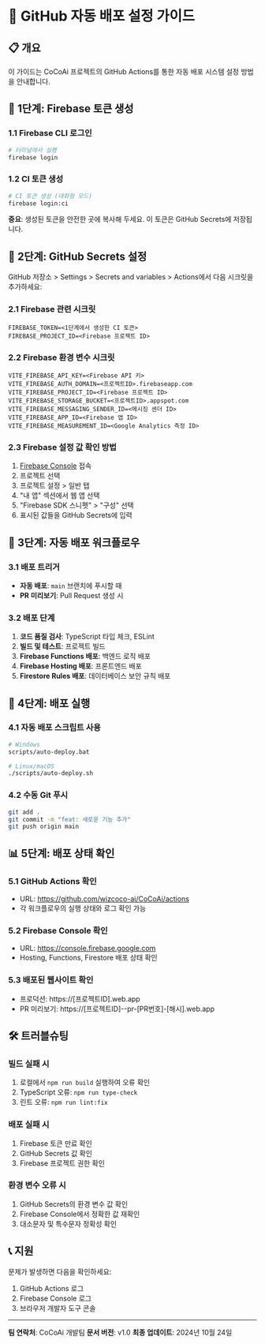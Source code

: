 # 🚀 GitHub 자동 배포 설정 가이드

## 📋 개요

이 가이드는 CoCoAi 프로젝트의 GitHub Actions를 통한 자동 배포 시스템 설정 방법을 안내합니다.

## 🔧 1단계: Firebase 토큰 생성

### 1.1 Firebase CLI 로그인
```bash
# 터미널에서 실행
firebase login
```

### 1.2 CI 토큰 생성
```bash
# CI 토큰 생성 (대화형 모드)
firebase login:ci
```

**중요**: 생성된 토큰을 안전한 곳에 복사해 두세요. 이 토큰은 GitHub Secrets에 저장됩니다.

## 🔐 2단계: GitHub Secrets 설정

GitHub 저장소 > Settings > Secrets and variables > Actions에서 다음 시크릿을 추가하세요:

### 2.1 Firebase 관련 시크릿
```
FIREBASE_TOKEN=<1단계에서 생성한 CI 토큰>
FIREBASE_PROJECT_ID=<Firebase 프로젝트 ID>
```

### 2.2 Firebase 환경 변수 시크릿
```
VITE_FIREBASE_API_KEY=<Firebase API 키>
VITE_FIREBASE_AUTH_DOMAIN=<프로젝트ID>.firebaseapp.com
VITE_FIREBASE_PROJECT_ID=<Firebase 프로젝트 ID>
VITE_FIREBASE_STORAGE_BUCKET=<프로젝트ID>.appspot.com
VITE_FIREBASE_MESSAGING_SENDER_ID=<메시징 센더 ID>
VITE_FIREBASE_APP_ID=<Firebase 앱 ID>
VITE_FIREBASE_MEASUREMENT_ID=<Google Analytics 측정 ID>
```

### 2.3 Firebase 설정 값 확인 방법
1. [Firebase Console](https://console.firebase.google.com) 접속
2. 프로젝트 선택
3. 프로젝트 설정 > 일반 탭
4. "내 앱" 섹션에서 웹 앱 선택
5. "Firebase SDK 스니펫" > "구성" 선택
6. 표시된 값들을 GitHub Secrets에 입력

## 🔄 3단계: 자동 배포 워크플로우

### 3.1 배포 트리거
- **자동 배포**: `main` 브랜치에 푸시할 때
- **PR 미리보기**: Pull Request 생성 시

### 3.2 배포 단계
1. **코드 품질 검사**: TypeScript 타입 체크, ESLint
2. **빌드 및 테스트**: 프로젝트 빌드
3. **Firebase Functions 배포**: 백엔드 로직 배포
4. **Firebase Hosting 배포**: 프론트엔드 배포
5. **Firestore Rules 배포**: 데이터베이스 보안 규칙 배포

## 🚀 4단계: 배포 실행

### 4.1 자동 배포 스크립트 사용
```bash
# Windows
scripts/auto-deploy.bat

# Linux/macOS
./scripts/auto-deploy.sh
```

### 4.2 수동 Git 푸시
```bash
git add .
git commit -m "feat: 새로운 기능 추가"
git push origin main
```

## 📊 5단계: 배포 상태 확인

### 5.1 GitHub Actions 확인
- URL: https://github.com/wizcoco-ai/CoCoAi/actions
- 각 워크플로우의 실행 상태와 로그 확인 가능

### 5.2 Firebase Console 확인
- URL: https://console.firebase.google.com
- Hosting, Functions, Firestore 배포 상태 확인

### 5.3 배포된 웹사이트 확인
- 프로덕션: https://[프로젝트ID].web.app
- PR 미리보기: https://[프로젝트ID]--pr-[PR번호]-[해시].web.app

## 🛠️ 트러블슈팅

### 빌드 실패 시
1. 로컬에서 `npm run build` 실행하여 오류 확인
2. TypeScript 오류: `npm run type-check`
3. 린트 오류: `npm run lint:fix`

### 배포 실패 시
1. Firebase 토큰 만료 확인
2. GitHub Secrets 값 확인
3. Firebase 프로젝트 권한 확인

### 환경 변수 오류 시
1. GitHub Secrets의 환경 변수 값 확인
2. Firebase Console에서 정확한 값 재확인
3. 대소문자 및 특수문자 정확성 확인

## 📞 지원

문제가 발생하면 다음을 확인하세요:
1. GitHub Actions 로그
2. Firebase Console 로그
3. 브라우저 개발자 도구 콘솔

---

**팀 연락처**: CoCoAi 개발팀
**문서 버전**: v1.0
**최종 업데이트**: 2024년 10월 24일
